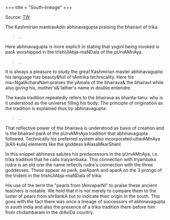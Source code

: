 +++
title = "South-lineage"
+++

Source: [TW](https://en.rattibha.com/thread/1199922242181840896)

The Kashmirian mantravAdin abhinavagupta praising the bhairavI of trika

> ...

Here abhinavagupta is more explicit in stating that yoginI being invoked is parA worshipped in the trIshUlAbja-maNDala of the pUrvAMnAya.

> ...

It is always a pleasure to study the great Kashmirian master abhinavagupta: his language has beauty&full of tAntrika technicality. Here his ma~NgalAcharaNam praises the yAmala of the bhairava& the bhairavI while also giving his, mother's& father's name in double entendre.

The kaula tradition repeatedly refers to the bhairava as bharita-tanu: why is it understood as the universe filling his body. The principle of origination as the tradition is explained thus by abhinavagupta:

> ... 


That reflective power of the bhairava is understood as basis of creation and is the bhairavI parA of the pUrvAMnAya tradition that abhinavagupta followed. Technically his preferred system also incorporated uttarAMnAya [kAlI-kula] elements like the goddess kAlasaMkarShanI.

In this snippet abhinava salutes his predecessors in the pUrvAMnAya, i.e. trika tradition that he calls traiyambaka. This connection with tryambaka rudra is an old one the name reflects rudra's connection with the three goddesses. These appear as parA, parAparA and aparA on the 3 prongs of the trident in the trIshUlAbja-maNDala of trika. 

His use of the term the "pearls from tAmraparNI" to praise these ancient teachers is notable. We hold that it is not merely to compare them to the luster of pears from shrIlankA but to indicate their origin in the south. This goes with the fact there was once a lineage of successors of abhinavagupta in south India and also the presence of a trika tradition there before him from chidambaram in the drAviDa country.